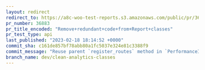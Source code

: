 ```yaml
---
layout: redirect
redirect_to: https://a8c-woo-test-reports.s3.amazonaws.com/public/pr/36883/api/index.html
pr_number: 36883
pr_title_encoded: "Remove+redundant+code+from+Report+classes"
pr_test_type: api
last_published: "2023-02-18 18:14:52 +0000"
commit_sha: c161de857bf78abb80a1fc5037e324e81c3388f9
commit_message: "Reuse parent `register_routes` method in `PerformanceIndicators\Contr…"
branch_name: dev/clean-analytics-classes
---
```


